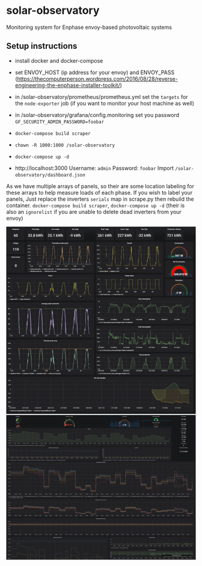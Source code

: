 # solar-observatory
Monitoring system for Enphase envoy-based photovoltaic systems

## Setup instructions

* install docker and docker-compose
* set ENVOY_HOST (ip address for your envoy) and ENVOY_PASS
(https://thecomputerperson.wordpress.com/2016/08/28/reverse-engineering-the-enphase-installer-toolkit/)

* in /solar-observatory/prometheus/prometheus.yml set the `targets` for the `node-exporter` job 
  (if you want to monitor your host machine as well)
  
* in /solar-observatory/grafana/config.monitoring set you password `GF_SECURITY_ADMIN_PASSWORD=foobar`
* `docker-compose build scraper`
* `chown -R 1000:1000 /solar-observatory`
* `docker-compose up -d`
* http://localhost:3000  Username: `admin` Password: `foobar` Import `/solar-observatory/dashboard.json`



As we have multiple arrays of panels, so their are some location labeling for these arrays to help measure loads of each phase.
If you wish to label your panels,
Just replace the inverters `serials` map in scrape.py 
then rebuild the container. `docker-compose build scraper`, `docker-compose up -d`
(their is also an `ignorelist`  if you are unable to delete dead inverters from your envoy)

![dashboard](https://github.com/petercable/solar-observatory/blob/master/screenshot.png)
![dashboard](https://github.com/MasterCATZ/solar-observatory/blob/master/Screenshot%20from%202019-04-20%2015-14-27.png)
